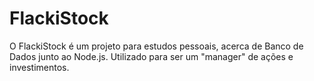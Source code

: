 # FlackiStock
 O FlackiStock é um projeto para estudos pessoais, acerca de Banco de Dados junto ao Node.js. Utilizado para ser um "manager" de ações e investimentos.
